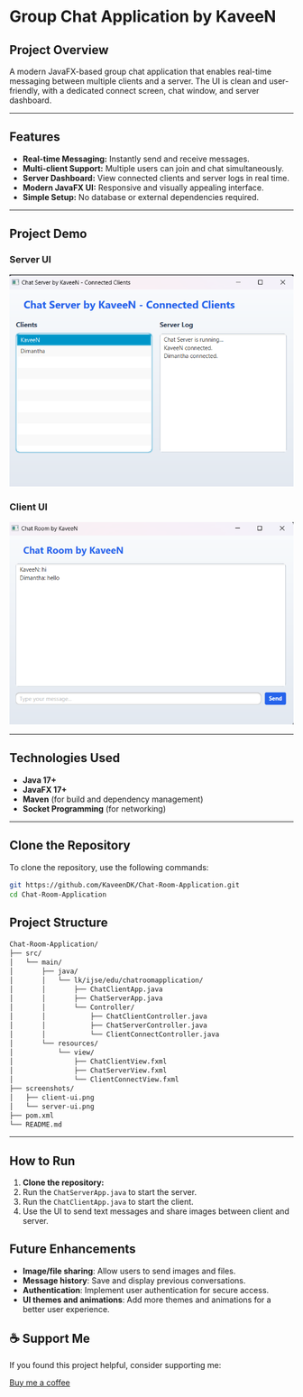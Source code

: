 # Group Chat Application by KaveeN

## Project Overview

A modern JavaFX-based group chat application that enables real-time messaging between multiple clients and a server. The UI is clean and user-friendly, with a dedicated connect screen, chat window, and server dashboard.

---

## Features

- **Real-time Messaging:** Instantly send and receive messages.
- **Multi-client Support:** Multiple users can join and chat simultaneously.
- **Server Dashboard:** View connected clients and server logs in real time.
- **Modern JavaFX UI:** Responsive and visually appealing interface.
- **Simple Setup:** No database or external dependencies required.

---

## Project Demo

### Server UI

![Server UI](src/main/resources/assets/screenshots/ChatServerUI.png)

### Client UI

![Client UI](src\main\resources\assets\screenshots\ChatClientUI.png)

---

## Technologies Used

- **Java 17+**
- **JavaFX 17+**
- **Maven** (for build and dependency management)
- **Socket Programming** (for networking)

---

## Clone the Repository

To clone the repository, use the following commands:

```sh
git https://github.com/KaveenDK/Chat-Room-Application.git
cd Chat-Room-Application
```

## Project Structure
```
Chat-Room-Application/
├── src/
│   └── main/
│       ├── java/
│       │   └── lk/ijse/edu/chatroomapplication/
│       │       ├── ChatClientApp.java
│       │       ├── ChatServerApp.java
│       │       └── Controller/
│       │           ├── ChatClientController.java
│       │           ├── ChatServerController.java
│       │           └── ClientConnectController.java
│       └── resources/
│           └── view/
│               ├── ChatClientView.fxml
│               ├── ChatServerView.fxml
│               └── ClientConnectView.fxml
├── screenshots/
│   ├── client-ui.png
│   └── server-ui.png
├── pom.xml
└── README.md
```

---

## How to Run

1. **Clone the repository:**
2. Run the `ChatServerApp.java` to start the server.
3. Run the `ChatClientApp.java` to start the client.
4. Use the UI to send text messages and share images between client and server.

## Future Enhancements

- **Image/file sharing**: Allow users to send images and files.
- **Message history**: Save and display previous conversations.
- **Authentication**: Implement user authentication for secure access.
- **UI themes and animations**: Add more themes and animations for a better user experience.

## ☕ Support Me

If you found this project helpful, consider supporting me:

<a href="https://www.buymeacoffee.com/vpdkkaveenp" target="_blank">Buy me a coffee</a>

